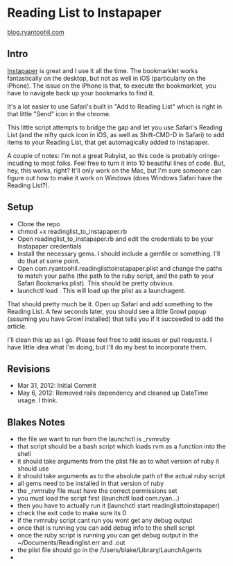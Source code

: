 # Reading List to Instapaper
[blog.ryantoohil.com](http://blog.ryantoohil.com/2012/03/using-safaris-reading-list-to-feed-instapaper.php)

## Intro
[Instapaper](http://www.instapaper.com) is great and I use it all the time. The bookmarklet works fantastically on the desktop, but not as well in iOS (particularly on the iPhone). The issue on the iPhone is that, to execute the bookmarklet, you have to navigate back up your bookmarks to find it.

It's a lot easier to use Safari's built in "Add to Reading List" which is right in that little "Send" icon in the chrome.

This little script attempts to bridge the gap and let you use Safari's Reading List (and the nifty quick icon in iOS, as well as Shift-CMD-D in Safari) to add items to your Reading List, that get automagically added to Instapaper.

A couple of notes: I'm not a great Rubyist, so this code is probably cringe-incuding to most folks. Feel free to turn it into 10 beautiful lines of code. But, hey, this works, right? It'll only work on the Mac, but I'm sure someone can figure out how to make it work on Windows (does Windows Safari have the Reading List?).

## Setup
* Clone the repo
* chmod +x readinglist_to_instapaper.rb
* Open readinglist_to_instapaper.rb and edit the credentials to be your Instapaper credentials
* Install the necessary gems. I should include a gemfile or something. I'll do that at some point.
* Open com.ryantoohil.readinglisttoinstapaper.plist and change the paths to match your paths (the path to the ruby script, and the path to your Safari Bookmarks.plist). This should be pretty obvious. 
* launchctl load <plist file>. This will load up the plist as a launchagent.

That should pretty much be it. Open up Safari and add something to the Reading List. A few seconds later, you should see a little Growl popup (assuming you have Growl installed) that tells you if it succeeded to add the article.

I'll clean this up as I go. Please feel free to add issues or pull requests. I have little idea what I'm doing, but I'll do my best to incorporate them.

## Revisions
* Mar 31, 2012: Initial Commit
* May 6, 2012: Removed rails dependency and cleaned up DateTime usage. I think.

## Blakes Notes
* the file we want to run from the launchctl is _rvmruby
* that script should be a bash script which loads rvm as a function into the shell
* it should take arguments from the plist file as to what version of ruby it should use
* it should take arguments as to the absolute path of the actual ruby script
* all gems need to be installed in that version of ruby
* the _rvmruby file must have the correct permissions set
* you must load the script first (launchctl load com.ryan...)
* then you have to actually run it (launchctl start readinglisttoinstapaper)
* check the exit code to make sure its 0
* if the rvmruby script cant run you wont get any debug output
* once that is running you can add debug info to the shell script
* once the ruby script is running you can get debug output in the ~/Documents/Readinglist.err and .out
* the plist file should go in the /Users/blake/Library/LaunchAgents
* 